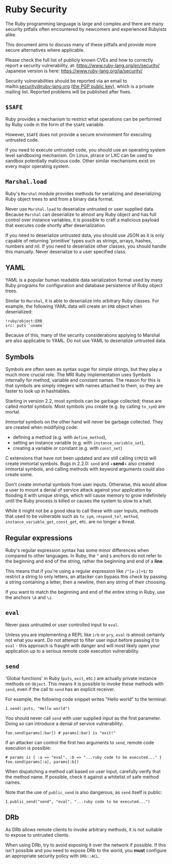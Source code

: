 # Ruby Security

The Ruby programming language is large and complex and there are many security
pitfalls often encountered by newcomers and experienced Rubyists alike.

This document aims to discuss many of these pitfalls and provide more secure
alternatives where applicable.

Please check the full list of publicly known CVEs and how to correctly report
a security vulnerability, at: https://www.ruby-lang.org/en/security/ Japanese
version is here: https://www.ruby-lang.org/ja/security/

Security vulnerabilities should be reported via an email to
mailto:security@ruby-lang.org ([the PGP public
key](https://www.ruby-lang.org/security.asc)), which is a private mailing
list. Reported problems will be published after fixes.

## `$SAFE`

Ruby provides a mechanism to restrict what operations can be performed by Ruby
code in the form of the `$SAFE` variable.

However, `$SAFE` does not provide a secure environment for executing untrusted
code.

If you need to execute untrusted code, you should use an operating system
level sandboxing mechanism. On Linux, ptrace or LXC can be used to sandbox
potentially malicious code. Other similar mechanisms exist on every major
operating system.

## `Marshal.load`

Ruby's `Marshal` module provides methods for serializing and deserializing
Ruby object trees to and from a binary data format.

Never use `Marshal.load` to deserialize untrusted or user supplied data.
Because `Marshal` can deserialize to almost any Ruby object and has full
control over instance variables, it is possible to craft a malicious payload
that executes code shortly after deserialization.

If you need to deserialize untrusted data, you should use JSON as it is only
capable of returning 'primitive' types such as strings, arrays, hashes,
numbers and nil. If you need to deserialize other classes, you should handle
this manually. Never deserialize to a user specified class.

## YAML

YAML is a popular human readable data serialization format used by many Ruby
programs for configuration and database persistence of Ruby object trees.

Similar to `Marshal`, it is able to deserialize into arbitrary Ruby classes.
For example, the following YAML data will create an `ERB` object when
deserialized:

    !ruby/object:ERB
    src: puts `uname`

Because of this, many of the security considerations applying to Marshal are
also applicable to YAML. Do not use YAML to deserialize untrusted data.

## Symbols

Symbols are often seen as syntax sugar for simple strings, but they play a
much more crucial role. The MRI Ruby implementation uses Symbols internally
for method, variable and constant names. The reason for this is that symbols
are simply integers with names attached to them, so they are faster to look up
in hashtables.

Starting in version 2.2, most symbols can be garbage collected; these are
called *mortal* symbols. Most symbols you create (e.g. by calling `to_sym`)
are mortal.

*Immortal* symbols on the other hand will never be garbage collected. They are
created when modifying code:

*   defining a method (e.g. with `define_method`),
*   setting an instance variable (e.g. with `instance_variable_set`),
*   creating a variable or constant (e.g. with `const_set`)

C extensions that have not been updated and are still calling `SYM2ID` will
create immortal symbols. Bugs in 2.2.0: `send` and +__send__+ also created
immortal symbols, and calling methods with keyword arguments could also create
some.

Don't create immortal symbols from user inputs. Otherwise, this would allow a
user to mount a denial of service attack against your application by flooding
it with unique strings, which will cause memory to grow indefinitely until the
Ruby process is killed or causes the system to slow to a halt.

While it might not be a good idea to call these with user inputs, methods that
used to be vulnerable such as `to_sym`, `respond_to?`, `method`,
`instance_variable_get`, `const_get`, etc. are no longer a threat.

## Regular expressions

Ruby's regular expression syntax has some minor differences when compared to
other languages. In Ruby, the `^` and `$` anchors do not refer to the
beginning and end of the string, rather the beginning and end of a **line**.

This means that if you're using a regular expression like `/^[a-z]+$/` to
restrict a string to only letters, an attacker can bypass this check by
passing a string containing a letter, then a newline, then any string of their
choosing.

If you want to match the beginning and end of the entire string in Ruby, use
the anchors `\A` and `\z`.

## `eval`

Never pass untrusted or user controlled input to `eval`.

Unless you are implementing a REPL like `irb` or `pry`, `eval` is almost
certainly not what you want. Do not attempt to filter user input before
passing it to `eval` - this approach is fraught with danger and will most
likely open your application up to a serious remote code execution
vulnerability.

## `send`

'Global functions' in Ruby (`puts`, `exit`, etc.) are actually private
instance methods on `Object`. This means it is possible to invoke these
methods with `send`, even if the call to `send` has an explicit receiver.

For example, the following code snippet writes "Hello world" to the terminal:

    1.send(:puts, "Hello world")

You should never call `send` with user supplied input as the first parameter.
Doing so can introduce a denial of service vulnerability:

    foo.send(params[:bar]) # params[:bar] is "exit!"

If an attacker can control the first two arguments to `send`, remote code
execution is possible:

    # params is { :a => "eval", :b => "...ruby code to be executed..." }
    foo.send(params[:a], params[:b])

When dispatching a method call based on user input, carefully verify that the
method name. If possible, check it against a whitelist of safe method names.

Note that the use of `public_send` is also dangerous, as `send` itself is
public:

    1.public_send("send", "eval", "...ruby code to be executed...")

## DRb

As DRb allows remote clients to invoke arbitrary methods, it is not suitable
to expose to untrusted clients.

When using DRb, try to avoid exposing it over the network if possible. If this
isn't possible and you need to expose DRb to the world, you **must** configure
an appropriate security policy with `DRb::ACL`.